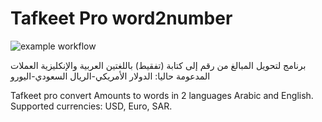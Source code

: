 # Tafkeet Pro word2number 
![example workflow](https://github.com/github/docs/actions/workflows/main.yml/badge.svg)



برنامج لتحويل المبالغ من رقم إلى كتابة (تفقيط) باللغتين العربية والإنكليزية
العملات المدعومة حاليا: 
الدولار الأمريكي-الريال السعودي-اليورو

Tafkeet pro convert Amounts to words in 2 languages Arabic and English.
Supported currencies: USD, Euro, SAR.



